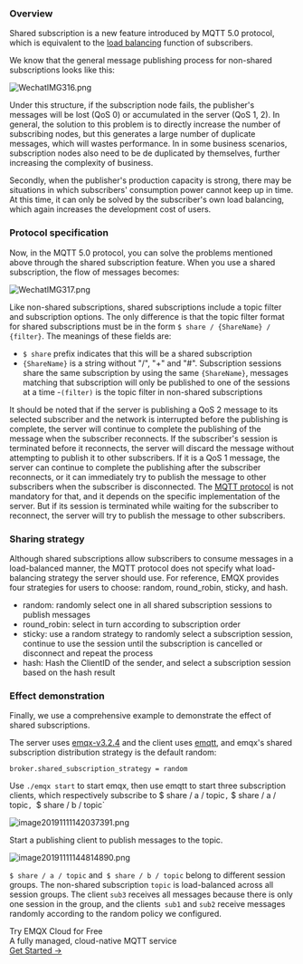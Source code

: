 ### Overview

Shared subscription is a new feature introduced by MQTT 5.0 protocol, which is equivalent to the [load balancing](https://www.emqx.com/en/blog/mqtt-broker-clustering-part-2-sticky-session-load-balancing) function of subscribers.

We know that the general message publishing process for non-shared subscriptions looks like this:

![WechatIMG316.png](https://assets.emqx.com/images/47ff10326b8cd86daa0cedd5de5ee9f3.png)

Under this structure, if the subscription node fails, the publisher's messages will be lost (QoS 0) or accumulated in the server (QoS 1, 2). In general, the solution to this problem is to directly increase the number of subscribing nodes, but this generates a large number of duplicate messages, which will wastes performance. In in some business scenarios, subscription nodes also need to be de duplicated by themselves, further increasing the complexity of business.

Secondly, when the publisher's production capacity is strong, there may be situations in which subscribers' consumption power cannot keep up in time. At this time, it can only be solved by the subscriber's own load balancing, which again increases the development cost of users.

### Protocol specification

Now, in the MQTT 5.0 protocol, you can solve the problems mentioned above through the shared subscription feature. When you use a shared subscription, the flow of messages becomes:

![WechatIMG317.png](https://assets.emqx.com/images/9aace6468a314ac10cd9badefb79f9d1.png)

Like non-shared subscriptions, shared subscriptions include a topic filter and subscription options. The only difference is that the topic filter format for shared subscriptions must be in the form `$ share / {ShareName} / {filter}`. The meanings of these fields are:

- `$ share` prefix indicates that this will be a shared subscription
- `{ShareName}` is a string without "/", "+" and "#". Subscription sessions share the same subscription by using the same `{ShareName}`, messages matching that subscription will only be published to one of the sessions at a time
  -`(filter)` is the topic filter in non-shared subscriptions

It should be noted that if the server is publishing a QoS 2 message to its selected subscriber and the network is interrupted before the publishing is complete, the server will continue to complete the publishing of the message when the subscriber reconnects. If the subscriber's session is terminated before it reconnects, the server will discard the message without attempting to publish it to other subscribers. If it is a QoS 1 message, the server can continue to complete the publishing after the subscriber reconnects, or it can immediately try to publish the message to other subscribers when the subscriber is disconnected. The [MQTT protocol](https://www.emqx.com/en/mqtt) is not mandatory for that, and it depends on the specific implementation of the server. But if its session is terminated while waiting for the subscriber to reconnect, the server will try to publish the message to other subscribers.

### Sharing strategy

Although shared subscriptions allow subscribers to consume messages in a load-balanced manner, the MQTT protocol does not specify what load-balancing strategy the server should use. For reference, EMQX provides four strategies  for users to choose: random, round_robin, sticky, and hash.

- random: randomly select one in all shared subscription sessions to publish messages 
- round_robin: select in turn according to subscription order
- sticky: use a random strategy to randomly select a subscription session, continue to use the session until the subscription is cancelled or disconnect and repeat the process
- hash: Hash the ClientID of the sender, and select a subscription session based on the hash result

### Effect demonstration

Finally, we use a comprehensive example to demonstrate the effect of shared subscriptions.

The server uses [emqx-v3.2.4](https://github.com/emqx/emqx/tree/v3.2.4) and the client uses [emqtt](https://github.com/emqx/emqtt), and emqx's shared subscription distribution strategy is the default random:

`broker.shared_subscription_strategy = random`

Use `./emqx start` to start emqx, then use emqtt to start three subscription clients, which respectively subscribe to $ share / a / topic`,` $ share / a / topic`, `$ share / b / topic`

![image20191111142037391.png](https://assets.emqx.com/images/c3ebf7c105b985765208819e67af4c6d.png)

Start a publishing client to publish messages to the topic.

![image20191111144814890.png](https://assets.emqx.com/images/d78a66888dfa5664dc44a819a5b195c6.png)

`$ share / a / topic` and` $ share / b / topic` belong to different session groups. The non-shared subscription  `topic` is load-balanced across all session groups. The client `sub3` receives all messages because there is only one session in the group, and the clients` sub1` and `sub2` receive messages randomly according to the random policy we configured.


<section class="promotion">
    <div>
        Try EMQX Cloud for Free
        <div class="is-size-14 is-text-normal has-text-weight-normal">A fully managed, cloud-native MQTT service</div>
    </div>
    <a href="https://accounts.emqx.com/signup?continue=https://cloud-intl.emqx.com/console/deployments/0?oper=new" class="button is-gradient px-5">Get Started →</a>
</section>

